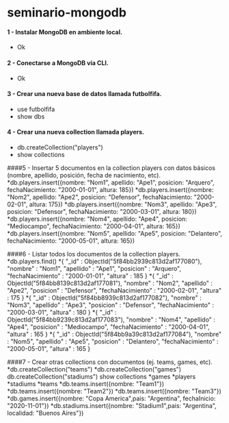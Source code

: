 # seminario-mongodb

#### 1 - Instalar MongoDB en ambiente local.
* Ok

#### 2 - Conectarse a MongoDB vía CLI.
* Ok

#### 3 - Crear una nueva base de datos llamada futbolfifa.
* use futbolfifa
* show dbs

#### 4 - Crear una nueva collection llamada players.
* db.createCollection("players")
* show collections

####5 - Insertar 5 documentos en la collection players con datos básicos (nombre, apellido, posición, fecha de nacimiento, etc).
*db.players.insert({nombre: "Nom1", apellido: "Ape1", posicion: "Arquero", fechaNacimiento: "2000-01-01", altura: 185})
*db.players.insert({nombre: "Nom2", apellido: "Ape2", posicion: "Defensor", fechaNacimiento: "2000-02-01", altura: 175})
*db.players.insert({nombre: "Nom3", apellido: "Ape3", posicion: "Defensor", fechaNacimiento: "2000-03-01", altura: 180})
*db.players.insert({nombre: "Nom4", apellido: "Ape4", posicion: "Mediocampo", fechaNacimiento: "2000-04-01", altura: 165})
*db.players.insert({nombre: "Nom5", apellido: "Ape5", posicion: "Delantero", fechaNacimiento: "2000-05-01", altura: 165})

####6 - Listar todos los documentos de la collection players.
*db.players.find()
   *{ "_id" : ObjectId("5f84bb2939c813d2af177080"), "nombre" : "Nom1", "apellido" : "Ape1", "posicion" : "Arquero", "fechaNacimiento" : "2000-01-01", "altura" : 185 }
   *{ "_id" : ObjectId("5f84bb8139c813d2af177081"), "nombre" : "Nom2", "apellido" : "Ape2", "posicion" : "Defensor", "fechaNacimiento" : "2000-02-01", "altura" : 175 }
   *{ "_id" : ObjectId("5f84bb8939c813d2af177082"), "nombre" : "Nom3", "apellido" : "Ape3", "posicion" : "Defensor", "fechaNacimiento" : "2000-03-01", "altura" : 180 }
   *{ "_id" : ObjectId("5f84bb9239c813d2af177083"), "nombre" : "Nom4", "apellido" : "Ape4", "posicion" : "Mediocampo", "fechaNacimiento" : "2000-04-01", "altura" : 165 }
   *{ "_id" : ObjectId("5f84bb9a39c813d2af177084"), "nombre" : "Nom5", "apellido" : "Ape5", "posicion" : "Delantero", "fechaNacimiento" : "2000-05-01", "altura" : 165 }

####7 - Crear otras collections con documentos (ej. teams, games, etc).
*db.createCollection("teams")
*db.createCollection("games")
db.createCollection("stadiums")
show collections
 *games
 *players
 *stadiums
 *teams
 *db.teams.insert({nombre: "Team1"})
 *db.teams.insert({nombre: "Team2"})
 *db.teams.insert({nombre: "Team3"})
 *db.games.insert({nombre: "Copa America",pais: "Argentina", fechaInicio: "2020-11-01"})
 *db.stadiums.insert({nombre: "Stadium1",pais: "Argentina", localidad: "Buenos Aires"})
    
